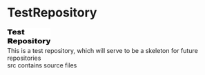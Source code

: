 # TestRepository
![alt text](https://github.com/bran214/TestRepository/raw/main/Images/Icon.png "TestRepository")   
This is a test repository, which will serve to be a skeleton for future repositories    
src contains source files
